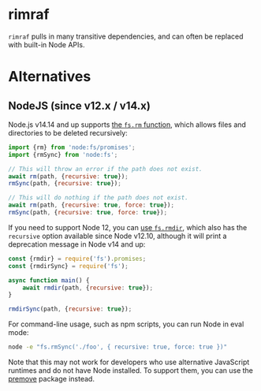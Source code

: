 # rimraf

`rimraf` pulls in many transitive dependencies, and can often be replaced with
built-in Node APIs.

# Alternatives

## NodeJS (since v12.x / v14.x)

Node.js v14.14 and up supports [the `fs.rm`
function](https://nodejs.org/api/fs.html#fspromisesrmpath-options), which allows
files and directories to be deleted recursively:

```js
import {rm} from 'node:fs/promises';
import {rmSync} from 'node:fs';

// This will throw an error if the path does not exist.
await rm(path, {recursive: true});
rmSync(path, {recursive: true});

// This will do nothing if the path does not exist.
await rm(path, {recursive: true, force: true});
rmSync(path, {recursive: true, force: true});
```

If you need to support Node 12, you can [use
`fs.rmdir`](https://nodejs.org/api/fs.html#fspromisesrmdirpath-options), which
also has the `recursive` option available since Node v12.10, although it will
print a deprecation message in Node v14 and up:

```js
const {rmdir} = require('fs').promises;
const {rmdirSync} = require('fs');

async function main() {
    await rmdir(path, {recursive: true});
}

rmdirSync(path, {recursive: true});

```

For command-line usage, such as npm scripts, you can run Node in eval mode:
```bash
node -e "fs.rmSync('./foo', { recursive: true, force: true })"
```
Note that this may not work for developers who use alternative JavaScript
runtimes and do not have Node installed. To support them, you can use the
[premove](https://www.npmjs.com/package/premove) package instead.
